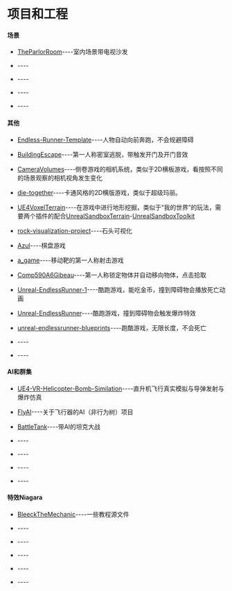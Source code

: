 # 项目和工程

#### 场景

* [TheParlorRoom](https://github.com/all-in-one-unreal/TheParlorRoom)----室内场景带电视沙发

* []()----

* []()----

* []()----

* []()----

#### 其他

* [Endless-Runner-Template](https://github.com/all-in-one-unreal/Endless-Runner-Template)----人物自动向前奔跑，不会规避障碍

* [BuildingEscape](https://github.com/all-in-one-unreal/BuildingEscape)----第一人称密室逃脱，带触发开门及开门音效

* [CameraVolumes](https://github.com/all-in-one-unreal/CameraVolumes)----侧卷游戏的相机系统，类似于2D横板游戏，看按照不同的场景观察的相机视角发生变化

* [die-together](https://github.com/all-in-one-unreal/die-together)----卡通风格的2D横版游戏，类似于超级玛丽。

* [UE4VoxelTerrain](https://github.com/all-in-one-unreal/UE4VoxelTerrain)----在游戏中进行地形挖掘，类似于“我的世界”的玩法，需要两个插件的配合[UnrealSandboxTerrain](https://github.com/all-in-one-unreal/UnrealSandboxTerrain)-[UnrealSandboxToolkit](https://github.com/all-in-one-unreal/UnrealSandboxToolkit)

* [rock-visualization-project](https://github.com/all-in-one-unreal/rock-visualization-project)----石头可视化

* [Azul](https://github.com/all-in-one-unreal/Azul)----棋盘游戏

* [a_game](https://github.com/all-in-one-unreal/a_game)----移动靶的第一人称射击游戏

* [Comp590A6Gibeau](https://github.com/all-in-one-unreal/Comp590A6Gibeau)----第一人称锁定物体并自动移向物体，点击拾取

* [Unreal-EndlessRunner-1](https://github.com/all-in-one-unreal/Unreal-EndlessRunner-1)----酷跑游戏，能吃金币，撞到障碍物会播放死亡动画

* [Unreal-EndlessRunner](https://github.com/all-in-one-unreal/Unreal-EndlessRunner)----酷跑游戏，撞到障碍物会触发爆炸特效

* [unreal-endlessrunner-blueprints](https://github.com/all-in-one-unreal/unreal-endlessrunner-blueprints)----跑酷游戏，无限长度，不会死亡

* []()----

* []()----


#### AI和群集

* [UE4-VR-Helicopter-Bomb-Similation](https://github.com/all-in-one-unreal/UE4-VR-Helicopter-Bomb-Similation)----直升机飞行真实模拟与导弹发射与爆炸仿真

* [FlyAI](https://github.com/all-in-one-unreal/FlyAI)----关于飞行器的AI（非行为树）项目

* [BattleTank](https://github.com/all-in-one-unreal/BattleTank)----带AI的坦克大战

* []()----

* []()----

* []()----

* []()----

#### 特效Niagara

* [BleeckTheMechanic](https://github.com/all-in-one-unreal/BleeckTheMechanic)----一些教程源文件

* []()----

* []()----

* []()----

* []()----

* []()----
